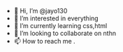 - 👋 Hi, I’m @jayo130
- 👀 I’m interested in everything
- 🌱 I’m currently learning css,html
- 💞️ I’m looking to collaborate on nthn
- 📫 How to reach me .

<!---
jayo130/jayo130 is a ✨ special ✨ repository because its `README.md` (this file) appears on your GitHub profile.
You can click the Preview link to take a look at your changes.
--->

